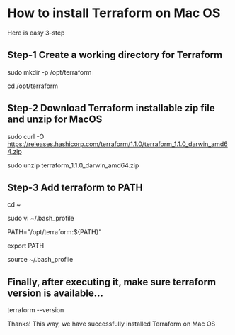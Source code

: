 # How to install Terraform on Mac OS
Here is easy 3-step

## Step-1 Create a working directory for Terraform

 sudo mkdir -p /opt/terraform
 
 cd /opt/terraform

## Step-2 Download Terraform installable zip file and unzip for MacOS

 sudo curl -O  https://releases.hashicorp.com/terraform/1.1.0/terraform_1.1.0_darwin_amd64.zip

 sudo unzip terraform_1.1.0_darwin_amd64.zip

## Step-3 Add terraform to PATH

 cd ~
 
 sudo vi ~/.bash_profile
 
 PATH="/opt/terraform:${PATH}"
 
 export PATH
 
 source ~/.bash_profile
 
 
##  Finally, after executing it, make sure terraform version is available... 

 terraform --version
 
 Thanks! This way, we have successfully installed Terraform on Mac OS
